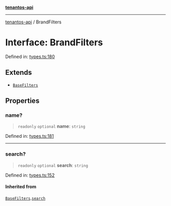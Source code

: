 [**tenantos-api**](../README.md)

***

[tenantos-api](../globals.md) / BrandFilters

# Interface: BrandFilters

Defined in: [types.ts:180](https://github.com/shadmanZero/tenantos-api/blob/5456fdea44f46a63455944d4982f5327cbeb3156/src/types.ts#L180)

## Extends

- [`BaseFilters`](BaseFilters.md)

## Properties

### name?

> `readonly` `optional` **name**: `string`

Defined in: [types.ts:181](https://github.com/shadmanZero/tenantos-api/blob/5456fdea44f46a63455944d4982f5327cbeb3156/src/types.ts#L181)

***

### search?

> `readonly` `optional` **search**: `string`

Defined in: [types.ts:152](https://github.com/shadmanZero/tenantos-api/blob/5456fdea44f46a63455944d4982f5327cbeb3156/src/types.ts#L152)

#### Inherited from

[`BaseFilters`](BaseFilters.md).[`search`](BaseFilters.md#search)
